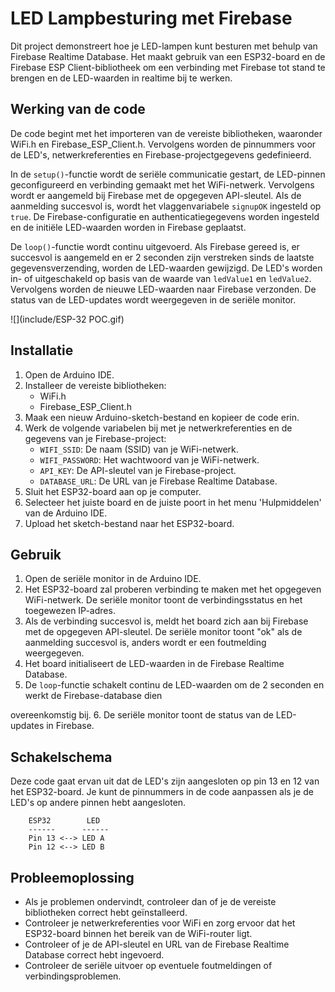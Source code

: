 # LED Lampbesturing met Firebase

Dit project demonstreert hoe je LED-lampen kunt besturen met behulp van Firebase Realtime Database. Het maakt gebruik van een ESP32-board en de Firebase ESP Client-bibliotheek om een verbinding met Firebase tot stand te brengen en de LED-waarden in realtime bij te werken.

## Werking van de code

De code begint met het importeren van de vereiste bibliotheken, waaronder WiFi.h en Firebase_ESP_Client.h. Vervolgens worden de pinnummers voor de LED's, netwerkreferenties en Firebase-projectgegevens gedefinieerd.

In de `setup()`-functie wordt de seriële communicatie gestart, de LED-pinnen geconfigureerd en verbinding gemaakt met het WiFi-netwerk. Vervolgens wordt er aangemeld bij Firebase met de opgegeven API-sleutel. Als de aanmelding succesvol is, wordt het vlaggenvariabele `signupOK` ingesteld op `true`. De Firebase-configuratie en authenticatiegegevens worden ingesteld en de initiële LED-waarden worden in Firebase geplaatst.

De `loop()`-functie wordt continu uitgevoerd. Als Firebase gereed is, er succesvol is aangemeld en er 2 seconden zijn verstreken sinds de laatste gegevensverzending, worden de LED-waarden gewijzigd. De LED's worden in- of uitgeschakeld op basis van de waarde van `ledValue1` en `ledValue2`. Vervolgens worden de nieuwe LED-waarden naar Firebase verzonden. De status van de LED-updates wordt weergegeven in de seriële monitor.

![](include/ESP-32 POC.gif)

## Installatie

1. Open de Arduino IDE.
2. Installeer de vereiste bibliotheken:
   - WiFi.h
   - Firebase_ESP_Client.h
3. Maak een nieuw Arduino-sketch-bestand en kopieer de code erin.
4. Werk de volgende variabelen bij met je netwerkreferenties en de gegevens van je Firebase-project:
   - `WIFI_SSID`: De naam (SSID) van je WiFi-netwerk.
   - `WIFI_PASSWORD`: Het wachtwoord van je WiFi-netwerk.
   - `API_KEY`: De API-sleutel van je Firebase-project.
   - `DATABASE_URL`: De URL van je Firebase Realtime Database.
5. Sluit het ESP32-board aan op je computer.
6. Selecteer het juiste board en de juiste poort in het menu 'Hulpmiddelen' van de Arduino IDE.
7. Upload het sketch-bestand naar het ESP32-board.

## Gebruik

1. Open de seriële monitor in de Arduino IDE.
2. Het ESP32-board zal proberen verbinding te maken met het opgegeven WiFi-netwerk. De seriële monitor toont de verbindingsstatus en het toegewezen IP-adres.
3. Als de verbinding succesvol is, meldt het board zich aan bij Firebase met de opgegeven API-sleutel. De seriële monitor toont "ok" als de aanmelding succesvol is, anders wordt er een foutmelding weergegeven.
4. Het board initialiseert de LED-waarden in de Firebase Realtime Database.
5. De `loop`-functie schakelt continu de LED-waarden om de 2 seconden en werkt de Firebase-database dien

overeenkomstig bij.
6. De seriële monitor toont de status van de LED-updates in Firebase.

## Schakelschema

Deze code gaat ervan uit dat de LED's zijn aangesloten op pin 13 en 12 van het ESP32-board. Je kunt de pinnummers in de code aanpassen als je de LED's op andere pinnen hebt aangesloten.

```
    ESP32        LED
    ------      ------
    Pin 13 <--> LED A
    Pin 12 <--> LED B
```

## Probleemoplossing

- Als je problemen ondervindt, controleer dan of je de vereiste bibliotheken correct hebt geïnstalleerd.
- Controleer je netwerkreferenties voor WiFi en zorg ervoor dat het ESP32-board binnen het bereik van de WiFi-router ligt.
- Controleer of je de API-sleutel en URL van de Firebase Realtime Database correct hebt ingevoerd.
- Controleer de seriële uitvoer op eventuele foutmeldingen of verbindingsproblemen.
